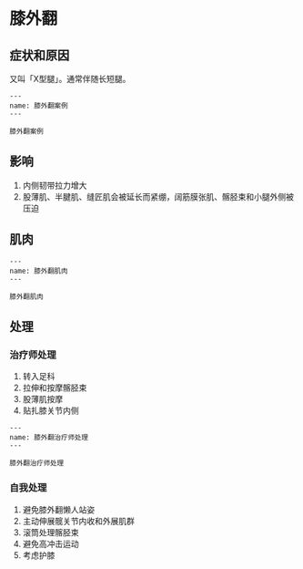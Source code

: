 # 膝外翻

## 症状和原因

又叫「X型腿」。通常伴随长短腿。

```{figure} /_static/img/2022-02-02-20-54-17.png
---
name: 膝外翻案例
---

膝外翻案例
```

## 影响

1. 内侧韧带拉力增大
2. 股薄肌、半腱肌、缝匠肌会被延长而紧绷，阔筋膜张肌、髂胫束和小腿外侧被压迫

## 肌肉

```{figure} /_static/img/2022-02-02-20-56-59.png
---
name: 膝外翻肌肉
---

膝外翻肌肉
```

## 处理

### 治疗师处理

1. 转入足科
2. 拉伸和按摩髂胫束
3. 股薄肌按摩
4. 贴扎膝关节内侧

```{figure} /_static/img/2022-02-02-20-58-19.png
---
name: 膝外翻治疗师处理
---

膝外翻治疗师处理
```

### 自我处理

1. 避免膝外翻懒人站姿
2. 主动伸展髋关节内收和外展肌群
3. 滚筒处理髂胫束
4. 避免高冲击运动
5. 考虑护膝